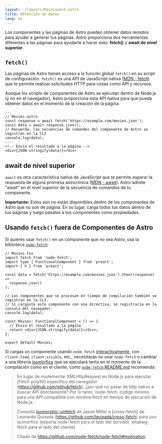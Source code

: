 ```yaml
---
layout: ~/layouts/MainLayout.astro
title: Obtención de datos
lang: es
---
```


Los componentes y las páginas de Astro pueden obtener datos remotos para ayudar a generar tus páginas. Astro proporciona dos herramientas diferentes a las páginas para ayudarte a hacer esto: **fetch()** y **await de nivel superior**.

## `fetch()`

Las páginas de Astro tienen acceso a la función global `fetch()` en su script de configuración. `fetch()` es una API de JavaScript nativa ([MDN <span class = "sr-only">- fetch</span>](https://developer.mozilla.org/en-US/docs/Web/API/Fetch_API/Using_Fetch)) que te permite realizar solicitudes HTTP para cosas como API y recursos.

Aunque los scripts de componentes de Astro se ejecutan dentro de Node.js (y no en el navegador), Astro proporciona esta API nativa para que pueda obtener datos en el momento de la creación de la página.

```astro
---
// Movies.astro
const response = await fetch('https://example.com/movies.json');
const data = await response.json();
// Recuerda: las secuencias de comandos del componente de Astro se registran en la CLI
console.log(data);
---
<!-- Envía el resultado a la página -->
<div>{JSON.stringify(data)}</div>
```

## await de nivel superior

`await` es otra característica nativa de JavaScript que te permite esperar la respuesta de alguna promesa asincrónica ([MDN <span class =" sr-only ">- await</span>](https://developer.mozilla.org/en-US/docs/Web/JavaScript/Reference/Operators/await)). Astro admite "await" en el nivel superior de la secuencia de comandos de tu componente.

**Importante:** Estos aún no están disponibles dentro de los componentes de Astro que no son de página. En su lugar, carga todos tus datos dentro de tus páginas y luego pásalos a tus componentes como propiedades.

## Usando `fetch()` fuera de Componentes de Astro

Si quieres usar `fetch()` en un componente que no sea Astro, usa la biblioteca [`node-fetch`](https://github.com/node-fetch/node-fetch):

```tsx
// Movies.tsx
import fetch from 'node-fetch';
import type { FunctionalComponent } from 'preact';
import { h } from 'preact';

const data = fetch('https://example.com/movies.json').then((response) =>
  response.json()
);

// Los componentes que se procesan en tiempo de compilación también se registran en la CLI.
// Si cargaste este componente con una directiva, se registraría en la consola del navegador.
console.log(data);

const Movies: FunctionalComponent = () => {
  // Envía el resultado a la página
  return <div>{JSON.stringify(data)}</div>;
};

export default Movies;
```

Si cargas un componente usando `node-fetch` [interactivamente](/es/core-concept/component-hydration), con `client:load`, `client:visible`, etc., necesitarás no usar `node-fetch` o cambiar a una librería [isomórfica](https://en.wikipedia.org/wiki/Isomorphic_JavaScript) que se ejecutará tanto en el momento de la compilación como en el cliente, como [`node-fetch` README.md](https://github.com/node-fetch/node-fetch#motivation) recomienda:

> En lugar de implementar XMLHttpRequest en Node.js para ejecutar [Fetch polyfill] específico del navegador (https://github.com/github/fetch), ¿por qué no pasar de http nativo a buscar API directamente? Por lo tanto, node-fetch, código mínimo para una API compatible con window.fetch en tiempo de ejecución de Node.js.
>
> Consulta [isomorphic-unfetch](https://www.npmjs.com/package/isomorphic-unfetch) de Jason Miller o [cross-fetch] de Leonardo Quixada (https://github.com/lquixada/cross-fetch) para uso isomórfico (exporta node-fetch para el lado del servidor, whatwg-fetch para el lado del cliente).

> Citado de https://github.com/node-fetch/node-fetch#motivation
